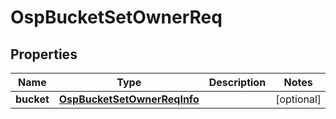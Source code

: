 # OspBucketSetOwnerReq

## Properties
Name | Type | Description | Notes
------------ | ------------- | ------------- | -------------
**bucket** | [**OspBucketSetOwnerReqInfo**](OspBucketSetOwnerReqInfo.md) |  |  [optional]
